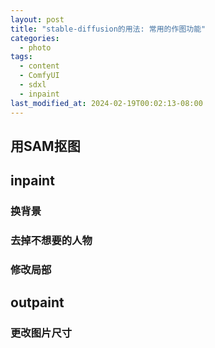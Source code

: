 ```yaml
---
layout: post
title: "stable-diffusion的用法: 常用的作图功能"
categories:
  - photo
tags:
  - content
  - ComfyUI
  - sdxl
  - inpaint
last_modified_at: 2024-02-19T00:02:13-08:00
---
```

## 用SAM抠图

## inpaint

### 换背景

### 去掉不想要的人物

### 修改局部



## outpaint

### 更改图片尺寸

